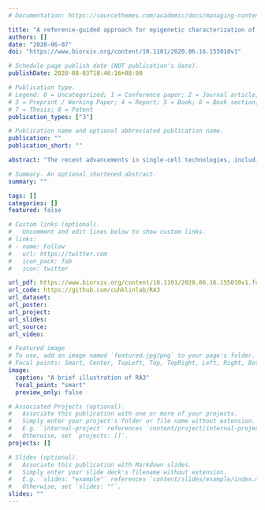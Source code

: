 ```yaml
---
# Documentation: https://sourcethemes.com/academic/docs/managing-content/

title: "A reference-guided approach for epigenetic characterization of single cells"
authors: []
date: "2020-06-07"
doi: "https://www.biorxiv.org/content/10.1101/2020.06.16.155010v1"

# Schedule page publish date (NOT publication's date).
publishDate: 2020-08-03T18:46:16+08:00

# Publication type.
# Legend: 0 = Uncategorized; 1 = Conference paper; 2 = Journal article;
# 3 = Preprint / Working Paper; 4 = Report; 5 = Book; 6 = Book section;
# 7 = Thesis; 8 = Patent
publication_types: ["3"]

# Publication name and optional abbreviated publication name.
publication: ""
publication_short: ""

abstract: "The recent advancements in single-cell technologies, including single-cell chromatin accessibility sequencing (scCAS), have enabled profiling the epigenetic landscapes for thousands of individual cells. However, the characteristics of scCAS data, including high dimensionality, high degree of sparsity and high technical variation, make the computational analysis challenging. Reference-guided approach, which utilizes the information in existing datasets, may facilitate the analysis of scCAS data. We present RA3 (Reference-guided Approach for the Analysis of single-cell chromatin Acessibility data), which utilizes the information in massive existing bulk chromatin accessibility and annotated scCAS data. RA3 simultaneously models 1) the shared biological variation among scCAS data and the reference data, and 2) the unique biological variation in scCAS data that identifies distinct subpopulations. We show that RA3 achieves superior performance in many scCAS datasets. We also present several approaches to construct the reference data to demonstrate the wide applicability of RA3."

# Summary. An optional shortened abstract.
summary: ""

tags: []
categories: []
featured: false

# Custom links (optional).
#   Uncomment and edit lines below to show custom links.
# links:
# - name: Follow
#   url: https://twitter.com
#   icon_pack: fab
#   icon: twitter

url_pdf: https://www.biorxiv.org/content/10.1101/2020.06.16.155010v1.full.pdf
url_code: https://github.com/cuhklinlab/RA3
url_dataset:
url_poster:
url_project:
url_slides:
url_source:
url_video:

# Featured image
# To use, add an image named `featured.jpg/png` to your page's folder.
# Focal points: Smart, Center, TopLeft, Top, TopRight, Left, Right, BottomLeft, Bottom, BottomRight.
image:
  caption: "A brief illustration of RA3"
  focal_point: "smart"
  preview_only: false

# Associated Projects (optional).
#   Associate this publication with one or more of your projects.
#   Simply enter your project's folder or file name without extension.
#   E.g. `internal-project` references `content/project/internal-project/index.md`.
#   Otherwise, set `projects: []`.
projects: []

# Slides (optional).
#   Associate this publication with Markdown slides.
#   Simply enter your slide deck's filename without extension.
#   E.g. `slides: "example"` references `content/slides/example/index.md`.
#   Otherwise, set `slides: ""`.
slides: ""
---
```

